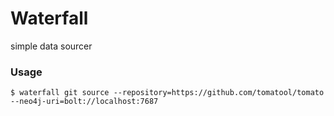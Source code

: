 # Waterfall

simple data sourcer

### Usage
```
$ waterfall git source --repository=https://github.com/tomatool/tomato --neo4j-uri=bolt://localhost:7687
```
